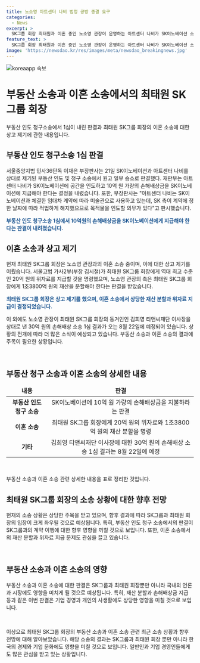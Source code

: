 ```yaml
---
title: 노소영 아트센터 나비 법정 공방 종결 요구
categories:
  - News
excerpt: >
  SK그룹 회장 최태원과 이혼 중인 노소영 관장이 운영하는 아트센터 나비가 SK이노베이션 소유 빌딩에서 퇴거 판결을 받았다. 1심 재판부는 아트센터 나비가 공간을 SK이노베이션에 인도하고 10억여 원의 손해배상금을 지급하라고 명령했다. 노 관장 측은 이에 대해 최종 이혼 소송 판결을 기다려야 하며, 최태원은 이에 상고할 예정이다.  또한, 최태원은 노 관장에게 1조3800억 원의 재산을 분할해야 한다는 판단을 전날 상고했다.  최태원과 김희영 티앤씨재단 이사장 간의 손해배상 소송 결과도 오는 8월 22일 선고 예정이다. (총 250자)  
feature_text: >
  SK그룹 회장 최태원과 이혼 중인 노소영 관장이 운영하는 아트센터 나비가 SK이노베이션 소유 빌딩에서 퇴거 판결을 받았다. 1심 재판부는 아트센터 나비가 공간을 SK이노베이션에 인도하고 10억여 원의 손해배상금을 지급하라고 명령했다. 노 관장 측은 이에 대해 최종 이혼 소송 판결을 기다려야 하며, 최태원은 이에 상고할 예정이다.  또한, 최태원은 노 관장에게 1조3800억 원의 재산을 분할해야 한다는 판단을 전날 상고했다.  최태원과 김희영 티앤씨재단 이사장 간의 손해배상 소송 결과도 오는 8월 22일 선고 예정이다. (총 250자)  
image: 'https://newsdao.kr/res/images/meta/newsdao_breakingnews.jpg'
---
```


<p><img src="https://newsdao.kr/res/images/meta/newsdao_breakingnews.jpg" alt="koreaapp 속보" /></p>

<h1>부동산 소송과 이혼 소송에서의 최태원 SK그룹 회장</h1>

<p>부동산 인도 청구소송에서 1심이 내린 판결과 최태원 SK그룹 회장의 이혼 소송에 대한 상고 제기에 관한 내용입니다.</p>

<h2 data-ke-size="size26">부동산 인도 청구소송 1심 판결</h2>

<p>서울중앙지법 민사36단독 이재은 부장판사는 21일 SK이노베이션과 아트센터 나비를 상대로 제기된 부동산 인도 및 청구 소송에서 원고 일부 승소로 판결했다. 재판부는 아트센터 나비가 SK이노베이션에 공간을 인도하고 10억 원 가량의 손해배상금을 SK이노베이션에 지급해야 한다는 결정을 내렸습니다. 또한, 부장판사는 "아트센터 나비는 SK이노베이션과 체결한 임대차 계약에 따라 미술관으로 사용하고 있는데, SK 측이 계약에 정한 날짜에 따라 적법하게 해지했으므로 목적물을 인도할 의무가 있다"고 판시했습니다.</p>

<p><b><span style="color: #1a5490;">부동산 인도 청구소송 1심에서 10억원의 손해배상금을 SK이노베이션에게 지급해야 한다는 판결이 내려졌습니다.</span></b></p>

<h2 data-ke-size="size26">이혼 소송과 상고 제기</h2>

<p>현재 최태원 SK그룹 회장은 노소영 관장과의 이혼 소송 중이며, 이에 대한 상고 제기를 이뤘습니다. 서울고법 가사2부(부장 김시철)가 최태원 SK그룹 회장에게 역대 최고 수준인 20억 원의 위자료를 지급할 것을 명령했으며, 노소영 관장의 측은 최태원 SK그룹 회장에게 1조3800억 원의 재산을 분할해야 한다는 판결을 받았습니다.</p>

<p><b><span style="color: #1a5490;">최태원 SK그룹 회장은 상고 제기를 했으며, 이혼 소송에서 상당한 재산 분할과 위자료 지급이 결정되었습니다.</span></b></p>

<p>이 외에도 노소영 관장이 최태원 SK그룹 회장의 동거인인 김희영 티앤씨재단 이사장을 상대로 낸 30억 원의 손해배상 소송 1심 결과가 오는 8월 22일에 예정되어 있습니다. 상황의 전개에 따라 더 많은 소식이 예상되고 있습니다. 부동산 소송과 이혼 소송의 결과에 주목이 필요한 상황입니다. </p>

<p data-ke-size="size16">&nbsp;</p>

<h2 data-ke-size="size26">부동산 청구 소송과 이혼 소송의 상세한 내용</h2>

<table>
<thead>
<tr>
<td style="text-align: center; height: 17px;"><b>내용</b></td>
<td style="text-align: center; height: 17px;"><b>판결</b></td>
</tr>
</thead>
<tbody>
<tr>
<td style="text-align: center; height: 17px;"><b>부동산 인도 청구 소송</b></td>
<td style="text-align: center; height: 17px;">SK이노베이션에 10억 원 가량의 손해배상금을 지불하라는 판결</td>
</tr>
<tr>
<td style="text-align: center; height: 17px;"><b>이혼 소송</b></td>
<td style="text-align: center; height: 17px;">최태원 SK그룹 회장에게 20억 원의 위자료와 1조3800억 원의 재산 분할을 명령</td>
</tr>
<tr>
<td style="text-align: center; height: 17px;"><b>기타</b></td>
<td style="text-align: center; height: 17px;">김희영 티앤씨재단 이사장에 대한 30억 원의 손해배상 소송 1심 결과는 8월 22일에 예정</td>
</tr>
</tbody>
</table>

<p data-ke-size="size16">&nbsp;</p>

<p>부동산 소송과 이혼 소송 관련 상세한 내용을 표로 정리한 것입니다.</p>

<h2 data-ke-size="size26">최태원 SK그룹 회장의 소송 상황에 대한 향후 전망</h2>

<p>현재의 소송 상황은 상당한 주목을 받고 있으며, 향후 결과에 따라 SK그룹과 최태원 회장의 입장이 크게 좌우될 것으로 예상됩니다. 특히, 부동산 인도 청구 소송에서의 판결이 SK그룹과의 계약 이행에 대한 향후 영향을 끼칠 것으로 보입니다. 또한, 이혼 소송에서의 재산 분할과 위자료 지급 문제도 관심을 끌고 있습니다.</p>

<p data-ke-size="size16">&nbsp;</p>

<h2 data-ke-size="size26">부동산 소송과 이혼 소송의 영향</h2>

<p>부동산 소송과 이혼 소송에 대한 판결은 SK그룹과 최태원 회장뿐만 아니라 국내외 언론과 시장에도 영향을 미치게 될 것으로 예상됩니다. 특히, 재산 분할과 손해배상금 지급 등과 같은 이번 판결은 기업 경영과 개인의 사생활에도 상당한 영향을 미칠 것으로 보입니다.</p>

<p data-ke-size="size16">&nbsp;</p>

<p>이상으로 최태원 SK그룹 회장의 부동산 소송과 이혼 소송 관련 최근 소송 상황과 향후 전망에 대해 알아보았습니다. 해당 소송의 결과는 SK그룹과 최태원 회장 뿐만 아니라 한국의 경제와 기업 문화에도 영향을 미칠 것으로 보입니다. 일반인과 기업 경영인들에게도 많은 관심을 받고 있는 상황입니다.</p>

<p data-ke-size="size16">&nbsp;</p>

